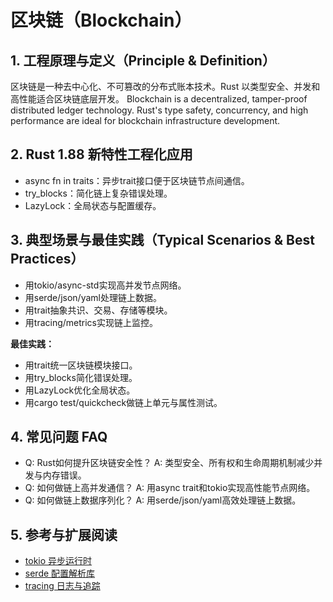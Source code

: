 # 区块链（Blockchain）

## 1. 工程原理与定义（Principle & Definition）

区块链是一种去中心化、不可篡改的分布式账本技术。Rust 以类型安全、并发和高性能适合区块链底层开发。
Blockchain is a decentralized, tamper-proof distributed ledger technology. Rust's type safety, concurrency, and high performance are ideal for blockchain infrastructure development.

## 2. Rust 1.88 新特性工程化应用

- async fn in traits：异步trait接口便于区块链节点间通信。
- try_blocks：简化链上复杂错误处理。
- LazyLock：全局状态与配置缓存。

## 3. 典型场景与最佳实践（Typical Scenarios & Best Practices）

- 用tokio/async-std实现高并发节点网络。
- 用serde/json/yaml处理链上数据。
- 用trait抽象共识、交易、存储等模块。
- 用tracing/metrics实现链上监控。

**最佳实践：**

- 用trait统一区块链模块接口。
- 用try_blocks简化错误处理。
- 用LazyLock优化全局状态。
- 用cargo test/quickcheck做链上单元与属性测试。

## 4. 常见问题 FAQ

- Q: Rust如何提升区块链安全性？
  A: 类型安全、所有权和生命周期机制减少并发与内存错误。
- Q: 如何做链上高并发通信？
  A: 用async trait和tokio实现高性能节点网络。
- Q: 如何做链上数据序列化？
  A: 用serde/json/yaml高效处理链上数据。

## 5. 参考与扩展阅读

- [tokio 异步运行时](https://tokio.rs/)
- [serde 配置解析库](https://serde.rs/)
- [tracing 日志与追踪](https://github.com/tokio-rs/tracing)
